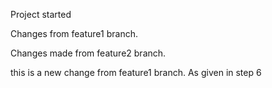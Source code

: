 Project started

Changes from feature1 branch.

Changes made from feature2 branch. 

this is a new change from feature1 branch. As given in step 6

